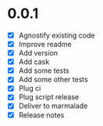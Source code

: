 # 0.0.1

- [X] Agnostify existing code
- [X] Improve readme
- [X] Add version
- [X] Add cask
- [X] Add some tests
- [X] Add some other tests
- [X] Plug ci
- [X] Plug script release
- [X] Deliver to marmalade
- [X] Release notes
